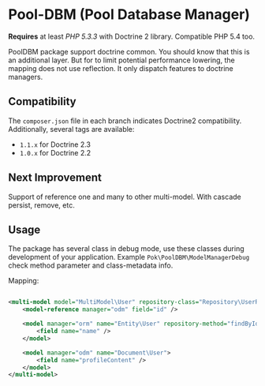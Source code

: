 Pool-DBM (Pool Database Manager)
=======

**Requires** at least *PHP 5.3.3* with Doctrine 2 library. Compatible PHP 5.4 too.

PoolDBM package support doctrine common. You should know that this is an additional layer. But for to limit
potential performance lowering, the mapping does not use reflection.
It only dispatch features to doctrine managers.

Compatibility
-------------

The `composer.json` file in each branch indicates Doctrine2 compatibility.
Additionally, several tags are available:

 * `1.1.x` for Doctrine 2.3
 * `1.0.x` for Doctrine 2.2

Next Improvement
-------------

Support of reference one and many to other multi-model.
With cascade persist, remove, etc.

Usage
-------------

The package has several class in debug mode, use these classes during development of your application.
Example `Pok\PoolDBM\ModelManagerDebug` check method parameter and class-metadata info.

Mapping:

``` xml

<multi-model model="MultiModel\User" repository-class="Repository\UserRepository">
    <model-reference manager="odm" field="id" />

    <model manager="orm" name="Entity\User" repository-method="findByIds">
        <field name="name" />
    </model>

    <model manager="odm" name="Document\User">
        <field name="profileContent" />
    </model>
</multi-model>
```